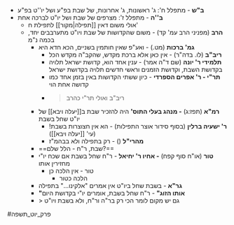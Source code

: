 * **ב"ש** - מתפלל ח': ג' ראשונות, ג' אחרונות, של שבת בפ"ע ושל יו''ט בפ"ע
* **ב''ה** - מתפלל ז': מצרפים של שבת ושל יו"ט לברכה אחת
	* אולי משום דאין [[תפילה|מקור]] לתפילת ח'
	* **הרב** (מפניני הרב עמ' קד) - משום שהקדושות של שבת ויו"ט מתערבבים יחד, בכמה נ"מ
		* **גמ' ברכות** (מט.) - ואע"פ שאין חותמין בשניים, הכא חדא היא
			* **ריב"ב** (לו. בדה"ר) - אין כאן אלא ברכת מקדש, שהקב"ה מקדש הכל
			* **תלמידי ר' יונה** (שם ד"ה אמר) - ענין אחד הוא, קדושת ישראל תלויה בקדושת השבת, וקדושת הזמנים וראשי חדשים תלויה בקדושת ישראל
			* **תר"י - ר' אפרים הספרדי** - כיון ששתי הקדושות באין בזמן אחד כמו קדושה אחת הוי
			* > ריב"ב ואולי תר"י כהרב
		* **רמ"א** (תפז:ג) **- מנהג בעלי התוס'** היה להזכיר שבת ב[[יעלה ויבא]] של יו"ט שחל בשבת
			* **ר' ישעיה ברלין** (בסוף סידור אוצר התפילות) - הא אין חצוצרות בשבת! (עי' [[יעלה ויבא]])
			* **מהרי"ל** () - רק בתפילה ולא בבהמ"ז
		* ==שבת, ר"ח - הלל שלם?==
		* **טור** (או"ח סוף קפח) **- אחיו ר' יחיאל** - ר"ח שחל בשבת אם שכח יו"י מחזירין אותו
			* טור - אין הלכה כן
				* הלכה כטור
		* **גר"א** - בשבת שחל ביו"ט אין אמרים "אלקינו…" בתפילה
		* **"אותו הזוג"** - ר"ח שחל בשבת, אומרים יו"י בקדושת היום
		* \> גם יש מקום לומר הכי רק בר"ה ור"ח, ולא בשבת ויו"ט

#פרק_יוט_תשפה 